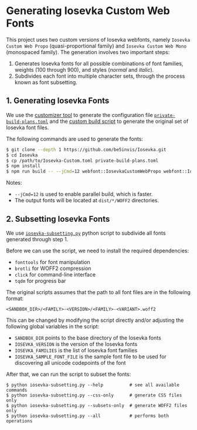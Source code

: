 # Generating Iosevka Custom Web Fonts

This project uses two custom versions of Iosevka webfonts,
namely `Iosevka Custom Web Propo` (quasi-proportional family)
and `Iosevka Custom Web Mono` (monospaced family).
The generation involves two important steps:

1. Generates Iosevka fonts for all possible combinations of font families,
   weights (100 through 900), and styles (*normal* and *italic*).
2. Subdivides each font into multiple character sets,
   through the process known as font subsetting.


## 1. Generating Iosevka Fonts

We use the [customizer tool](https://typeof.net/Iosevka/customizer)
to generate the configuration file [`private-build-plans.toml`](private-build-plans.toml)
and the [custom build script](https://github.com/be5invis/Iosevka/blob/main/doc/custom-build.md)
to generate the original set of Iosevka font files.

The following commands are used to generate the fonts:

```bash
$ git clone --depth 1 https://github.com/be5invis/Iosevka.git
$ cd Iosevka
$ cp /path/to/Iosevka-Custom.toml private-build-plans.toml
$ npm install
$ npm run build -- --jCmd=12 webfont::IosevkaCustomWebPropo webfont::IosevkaCustomWebMono

```

Notes:
- `--jCmd=12` is used to enable parallel build, which is faster.
- The output fonts will be located at `dist/*/WOFF2` directories.


## 2. Subsetting Iosevka Fonts

We use [`iosevka-subsetting.py`](iosevka-subsetting.py) python script
to subdivide all fonts generated through step 1.

Before we can use the script, we need to install the required dependencies:
- `fonttools` for font manipulation
- `brotli` for WOFF2 compression
- `click` for command-line interface
- `tqdm` for progress bar

The original scripts assumes that the path to all font files are in the following format:
```text
<SANDBOX_DIR>/<FAMILY>-<VERSION>/<FAMILY>-<VARIANT>.woff2
```
This can be changed by modifying the script directly
and/or adjusting the following global variables in the script:
- `SANDBOX_DIR` points to the base directory of the Iosevka fonts
- `IOSEVKA_VERSION` is the version of the Iosevka fonts
- `IOSEVKA_FAMILIES` is the list of Iosevka font families
- `IOSEVKA_SAMPLE_FONT_FILE` is the sample font file to be used 
  for discovering all unicode codepoints of the font

After that, we can run the script to subset the fonts:
```shell
$ python iosevka-subsetting.py --help          # see all available commands
$ python iosevka-subsetting.py --css-only      # generate CSS files only
$ python iosevka-subsetting.py --subsets-only  # generate WOFF2 files only
$ python iosevka-subsetting.py --all           # performs both operations
```
